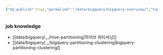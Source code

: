 ```yaml
---
{"dg-publish":true,"permalink":"/data/bigquery/bigquery-overview/","tags":["bigquery","overview"],"dgHomeLink":true,"dgShowBacklinks":true,"dgShowLocalGraph":true,"dgEnableSearch":true,"dgLinkPreview":"ture","noteIcon":"","created":"2024-10-02T18:51:46.477+09:00"}
---
```



### job knowledge
- [[data/bigquery/__/hive-partitioning\|하이브 파티셔닝]]
- [[data/bigquery/__/bigquery-partitioning-clustering\|bigquery-partitioning-clustering]]
